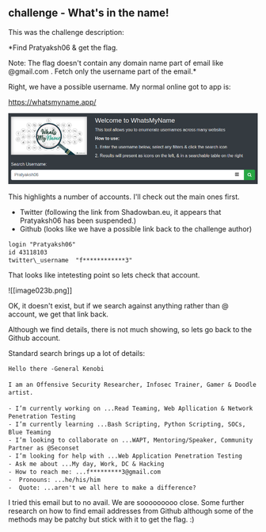## challenge - What's in the name!

This was the challenge description:

*Find Pratyaksh06 & get the flag.

Note: The flag doesn't contain any domain name part of email like @gmail.com . Fetch only the username part of the email.*

Right, we have a possible username. My normal online got to app is:

https://whatsmyname.app/

![](./images/image023a.png)

This highlights a number of accounts. I'll check out the main ones first.

- Twitter (following the link from Shadowban.eu, it appears that Pratyaksh06 has been suspended.)
- Github (looks like we have a possible link back to the challenge author)

```
login "Pratyaksh06"
id 43118103
twitter\_username  "f************3"
```

That looks like intetesting point so lets check that account. 

![[image023b.png]]

OK, it doesn't exist, but if we search against anything rather than @ account, we get that link back.

Although we find details, there is not much showing, so lets go back to the Github account.

Standard search brings up a lot of details:
```
Hello there -General Kenobi

I am an Offensive Security Researcher, Infosec Trainer, Gamer & Doodle artist.

- I’m currently working on ...Read Teaming, Web Apllication & Network Penetration Testing
- I’m currently learning ...Bash Scripting, Python Scripting, SOCs, Blue Teaming
- I’m looking to collaborate on ...WAPT, Mentoring/Speaker, Community Partner as @Seconset
- I’m looking for help with ...Web Application Penetration Testing
- Ask me about ...My day, Work, DC & Hacking
- How to reach me: ...f*********3@gmail.com
-  Pronouns: ...he/his/him
-  Quote: ...aren't we all here to make a difference?

```

I tried this email but to no avail. We are sooooooooo close.
Some further research on how to find email addresses from Github although some of the methods may be patchy but stick with it to get the flag. :)
